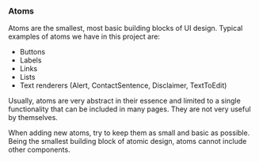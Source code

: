 ### Atoms

Atoms are the smallest, most basic building blocks of UI design. Typical examples of atoms we have in this project are:
- Buttons
- Labels
- Links
- Lists
- Text renderers (Alert, ContactSentence, Disclaimer, TextToEdit)

Usually, atoms are very abstract in their essence and limited to a single functionality that can be included in many pages. They are not very useful by themselves. 

When adding new atoms, try to keep them as small and basic as possible. Being the smallest building block of atomic design, atoms cannot include other components.
